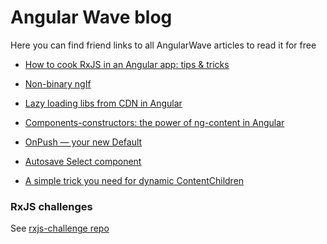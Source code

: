 # Angular Wave blog

Here you can find friend links to all AngularWave articles to read it for free

- [How to cook RxJS in an Angular app: tips & tricks](https://medium.com/angularwave/how-to-cook-rxjs-in-an-angular-app-tips-tricks-afd9fbdc4d31?sk=c9f8b1ee71177aa2cf359f4228489b5f)

- [Non-binary ngIf](https://medium.com/angularwave/non-binary-ngif-cfdf7c474852?sk=9410f8dbdbd9c34736fd2f2b47e2bab8)

- [Lazy loading libs from CDN in Angular](https://medium.com/angularwave/lazy-loading-libs-from-cdn-in-angular-cdd5a6a32ed5?sk=a5180cdd92708118ff13d902cbfac7a5)

- [Components-constructors: the power of ng-content in Angular](https://medium.com/angularwave/components-constructors-the-power-of-ng-content-in-angular-a9bf936cb223?sk=97b93196b127e9d22a6c1d4be1a8064b)

- [OnPush — your new Default](https://medium.com/angularwave/onpush-your-new-default-ba3fd5bc9f6e?sk=fa05f002bb6276f2f08acc3d226fac6e)

- [Autosave Select component](https://medium.com/angularwave/autosave-select-component-77b58866fd96?sk=3f505cd903299cc45af34a2a4ad1840b)

- [A simple trick you need for dynamic ContentChildren](https://medium.com/angularwave/a-simple-trick-you-need-for-dynamic-contentchildren-6ed0eae49cb4?sk=49dfea53943ab2a2a850e4abce2f2cf7)

### RxJS challenges

See [rxjs-challenge repo](https://github.com/AngularWave/rxjs-challenge/tree/main)
